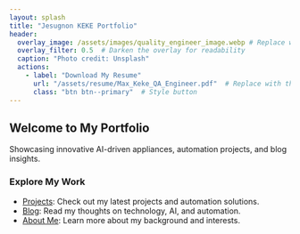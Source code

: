 ```yaml
---
layout: splash
title: "Jesugnon KEKE Portfolio"
header:
  overlay_image: /assets/images/quality_engineer_image.webp # Replace with the path to your banner image
  overlay_filter: 0.5  # Darken the overlay for readability
  caption: "Photo credit: Unsplash"
  actions:
    - label: "Download My Resume"
      url: "/assets/resume/Max_Keke_QA_Engineer.pdf"  # Replace with the actual path to your resume file
      class: "btn btn--primary"  # Style button
---
```


## Welcome to My Portfolio

Showcasing innovative AI-driven appliances, automation projects, and blog insights.

### Explore My Work

- [Projects](/projects/): Check out my latest projects and automation solutions.
- [Blog](/blog/): Read my thoughts on technology, AI, and automation.
- [About Me](/about/): Learn more about my background and interests.